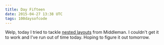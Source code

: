 ```yaml
---
title: Day Fifteen
date: 2015-04-27 13:38 UTC
tags: 100daysofcode
---
```


Welp, today I tried to tackle [nested layouts](https://middlemanapp.com/basics/layouts/#nested-layouts) from Middleman. I couldn't get it to work and I've run out of time today. Hoping to figure it out tomorrow.
